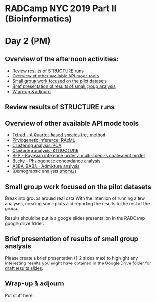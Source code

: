 # RADCamp NYC 2019 Part II (Bioinformatics)
# Day 2 (PM)

## Overview of the afternoon activities:
* [Review results of STRUCTURE runs](#review-results-of-STRUCTURE-runs)
* [Overview of other available API mode tools](#overview-of-other-available-API-mode-tools)
* [Small group work focused on the pilot datasets](#small-group-work-focused-on-the-pilot-datasets)
* [Brief presentation of results of small group analysis](#brief-presentation-of-results-of-small-group-analysis)
* [Wrap-up & adjourn](#wrap-up-&-adjourn)

## Review results of STRUCTURE runs

## Overview of other available API mode tools

* [Tetrad - A Quartet-based species tree method](https://nbviewer.jupyter.org/github/dereneaton/ipyrad/blob/master/tests/cookbook-tetrad.ipynb)
* [Phylogenetic inference: RAxML](06_RAxML_API.md)
* [Clustering analysis: PCA](04_PCA_API.md)
* [Clustering analysis: STRUCTURE](05_STRUCTURE_API.md)
* [BPP - Bayesian inference under a multi-species coalescent model](https://nbviewer.jupyter.org/github/dereneaton/ipyrad/blob/master/tests/cookbook-bpp-species-delimitation.ipynb)
* [Bucky - Phylogenetic concordance analysis](https://nbviewer.jupyter.org/github/dereneaton/ipyrad/blob/master/tests/cookbook-bucky.ipynb)
* [ABBA-BABA - Admixture analysis](https://nbviewer.jupyter.org/github/dereneaton/ipyrad/blob/master/tests/cookbook-abba-baba.ipynb)
* [Demographic analysis ([momi2](07_momi2_API.md))

## Small group work focused on the pilot datasets
Break into groups around real data With the intention of running a few analyses,
creating some plots and reporting the results to the rest of the group.

Results should be put in a google slides presentation in the RADCamp google
drive folder.

## Brief presentation of results of small group analysis
Please create a brief presentation (1-2 slides max) to highlight any interesting
results you might have obtained in the [Google Drive folder for draft results slides](https://drive.google.com/drive/folders/1Nvu6n1PSS5OETiwievADpWEyu-xNbBV2?usp=sharing).

## Wrap-up & adjourn
Put stuff here.
